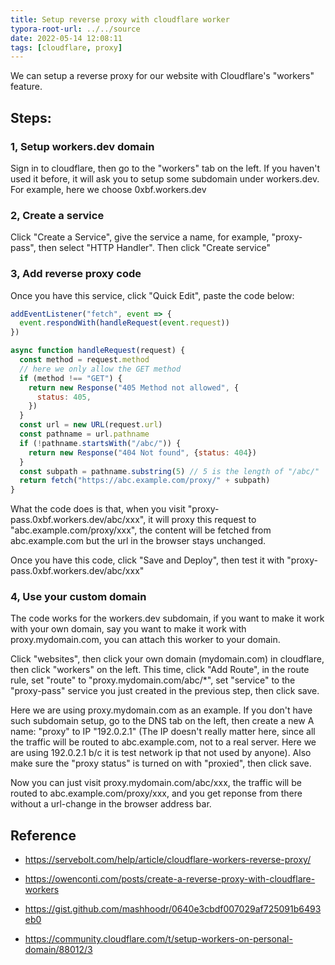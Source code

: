 ```yaml
---
title: Setup reverse proxy with cloudflare worker
typora-root-url: ../../source
date: 2022-05-14 12:08:11
tags: [cloudflare, proxy]
---
```




We can setup a reverse proxy for our website with Cloudflare's "workers" feature.

## Steps:

### 1, Setup workers.dev domain

Sign in to cloudflare, then go to the "workers" tab on the left. If you haven't used it before, it will ask you to setup some subdomain under workers.dev. For example, here we choose 0xbf.workers.dev

### 2, Create a service

Click "Create a Service", give the service a name, for example, "proxy-pass", then select "HTTP Handler". Then click "Create service"

### 3, Add reverse proxy code

Once you have this service, click "Quick Edit", paste the code below:

```javascript
addEventListener("fetch", event => {
  event.respondWith(handleRequest(event.request))
})

async function handleRequest(request) {
  const method = request.method
  // here we only allow the GET method
  if (method !== "GET") {
    return new Response("405 Method not allowed", {
      status: 405,
    })
  }
  const url = new URL(request.url)
  const pathname = url.pathname
  if (!pathname.startsWith("/abc/")) {
    return new Response("404 Not found", {status: 404})
  }
  const subpath = pathname.substring(5) // 5 is the length of "/abc/"
  return fetch("https://abc.example.com/proxy/" + subpath)
}
```

What the code does is that, when you visit "proxy-pass.0xbf.workers.dev/abc/xxx", it will proxy this request to "abc.example.com/proxy/xxx", the content will be fetched from abc.example.com but the url in the browser stays unchanged.

Once you have this code, click "Save and Deploy", then test it with "proxy-pass.0xbf.workers.dev/abc/xxx"

### 4, Use your custom domain

The code works for the workers.dev subdomain, if you want to make it work with your own domain, say you want to make it work with proxy.mydomain.com, you can attach this worker to your domain.

Click "websites", then click your own domain (mydomain.com) in cloudflare, then click "workers" on the left. This time, click "Add Route", in the route rule, set "route" to "proxy.mydomain.com/abc/*", set "service" to the "proxy-pass" service you just created in the previous step, then click save.

Here we are using proxy.mydomain.com as an example. If you don't have such subdomain setup, go to the DNS tab on the left, then create a new A name: "proxy" to IP "192.0.2.1" (The IP doesn't really matter here, since all the traffic will be routed to abc.example.com, not to a real server. Here we are using 192.0.2.1 b/c it is test network ip that not used by anyone). Also make sure the "proxy status" is turned on with "proxied", then click save.

Now you can just visit proxy.mydomain.com/abc/xxx, the traffic will be routed to abc.example.com/proxy/xxx, and you get reponse from there without a url-change in the browser address bar.



## Reference

* https://servebolt.com/help/article/cloudflare-workers-reverse-proxy/

* https://owenconti.com/posts/create-a-reverse-proxy-with-cloudflare-workers
* https://gist.github.com/mashhoodr/0640e3cbdf007029af725091b6493eb0
* https://community.cloudflare.com/t/setup-workers-on-personal-domain/88012/3
